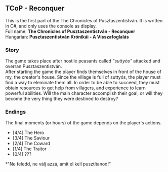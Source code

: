 ## TCoP - Reconquer

This is the first part of the The Chronicles of Pusztaszentistván. It is written in C#, and only uses the console as display.<br>
Full name: **The Chronicles of Pusztaszentistván - Reconquer**<br>
Hungarian: **Pusztaszentistván Krónikái - A Visszafoglalás**

### Story

The game takes place after hostile peasants called *"suttyós"* attacked and overran Pusztaszentistván.<br>After starting the game the player finds themselves in front of the house of my, the creator's house.
Since the village is full of suttyós, the player must find a way to eleminate them all. In order to be able to succeed, they must obtain resources to get help from villagers, and experience to learn powerful abilities.
Will the main character accomplish their goal, or will they become the very thing they were destined to destroy?

### Endings

The final moments (or hours) of the game depends on the player's actions.

- [4/4] The Hero
- [3/4] The Saviour
- [2/4] The Coward
- [1/4] The Traitor
- [0/4] ???<br>

*"Ne feledd, ne válj azzá, amit el kell pusztítanod!"
